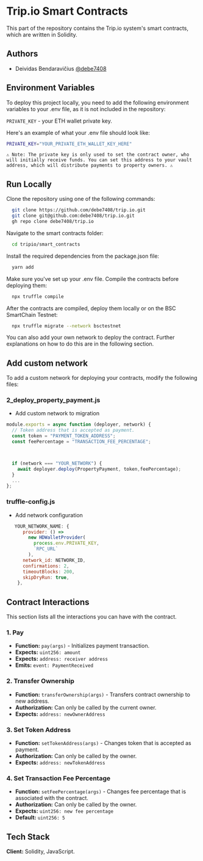 # Trip.io Smart Contracts

This part of the repository contains the Trip.io system's smart contracts, which are written in Solidity.

## Authors

- Deividas Bendaravičius [@debe7408](https://www.github.com/debe7408)

## Environment Variables

To deploy this project locally, you need to add the following environment variables to your .env file, as it is not included in the repository:

`PRIVATE_KEY` - your ETH wallet private key.

Here's an example of what your .env file should look like:

```bash
PRIVATE_KEY="YOUR_PRIVATE_ETH_WALLET_KEY_HERE"
```

`⚠️ Note: The private key is only used to set the contract owner, who will initially receive funds. You can set this address to your vault address, which will distribute payments to property owners. ⚠️`

## Run Locally

Clone the repository using one of the following commands:

```bash
  git clone https://github.com/debe7408/trip.io.git
  git clone git@github.com:debe7408/trip.io.git
  gh repo clone debe7408/trip.io
```

Navigate to the smart contracts folder:

```bash
  cd tripio/smart_contracts
```

Install the required dependencies from the package.json file:

```bash
  yarn add
```

Make sure you've set up your .env file. Compile the contracts before deploying them:

```bash
  npx truffle compile
```

After the contracts are compiled, deploy them locally or on the BSC SmartChain Testnet:

```bash
  npx truffle migrate --network bsctestnet
```

You can also add your own network to deploy the contract. Further explanations on how to do this are in the following section.

## Add custom network

To add a custom network for deploying your contracts, modify the following files:

### 2_deploy_property_payment.js

- Add custom network to migration

```javascript
module.exports = async function (deployer, network) {
  // Token address that is accepted as payment.
  const token = "PAYMENT_TOKEN_ADDRESS";
  const feePercentage = "TRANSACTION_FEE_PERCENTAGE";



  if (network === "YOUR_NETWORK") {
    await deployer.deploy(PropertyPayment, token,feePercentage);
  }
  ...
};
```

### truffle-config.js

- Add network configuration

```javascript
   YOUR_NETWORK_NAME: {
      provider: () =>
        new HDWalletProvider(
          process.env.PRIVATE_KEY,
          `RPC_URL`
        ),
      network_id: NETWORK_ID,
      confirmations: 2,
      timeoutBlocks: 200,
      skipDryRun: true,
    },
```

## Contract Interactions

This section lists all the interactions you can have with the contract.

### 1. Pay

- **Function:** `pay(args)` - Initializes payment transaction.
- **Expects:** `uint256: amount`
- **Expects:** `address: receiver address`
- **Emits:** `event: PaymentReceived`

### 2. Transfer Ownership

- **Function:** `transferOwnership(args)` - Transfers contract ownership to new address.
- **Authorization:** Can only be called by the current owner.
- **Expects:** `address: newOwnerAddress`

### 3. Set Token Address

- **Function:** `setTokenAddress(args)` - Changes token that is accepted as payment.
- **Authorization:** Can only be called by the owner.
- **Expects:** `address: newTokenAddress`

### 4. Set Transaction Fee Percentage

- **Function:** `setFeePercentage(args)` - Changes fee percentage that is associated with the contract.
- **Authorization:** Can only be called by the owner.
- **Expects:** `uint256: new fee percentage`
- **Default:** `uint256: 5`

## Tech Stack

**Client:** Solidity, JavaScript.
